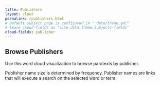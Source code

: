 ```yaml
---
title: Publishers
layout: cloud
permalink: /publishers.html
# Default subject page is configured in "_data/theme.yml"
# leave cloud-fields as "site.data.theme.subjects-fields"
cloud-fields: publisher
---
```


## Browse Publishers

Use this word cloud visualization to browse paratexts by publisher. 

Publisher name size is determined by frequency. Publisher names are links that will execute a search on the selected word or term.
